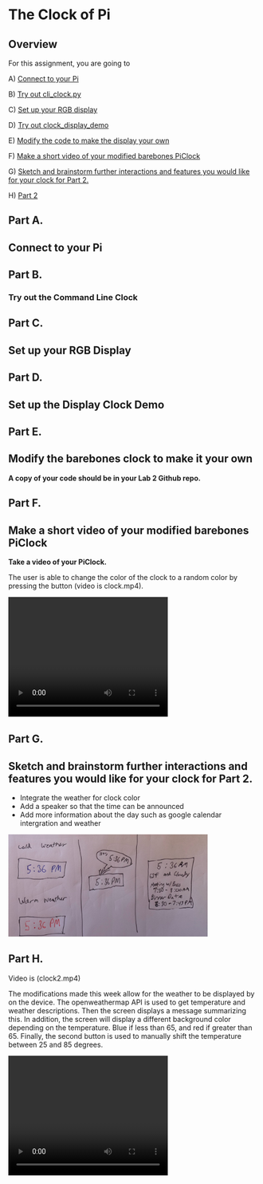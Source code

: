 # The Clock of Pi

## Overview
For this assignment, you are going to 

A) [Connect to your Pi](#part-a)  

B) [Try out cli_clock.py](#part-b) 

C) [Set up your RGB display](#part-c)

D) [Try out clock_display_demo](#part-d) 

E) [Modify the code to make the display your own](#part-e)

F) [Make a short video of your modified barebones PiClock](#part-f)

G) [Sketch and brainstorm further interactions and features you would like for your clock for Part 2.](#part-g)

H) [Part 2](#part-h)

## Part A. 
## Connect to your Pi


## Part B. 
### Try out the Command Line Clock

## Part C. 
## Set up your RGB Display

## Part D. 
## Set up the Display Clock Demo

## Part E.
## Modify the barebones clock to make it your own

**A copy of your code should be in your Lab 2 Github repo.**

## Part F. 
## Make a short video of your modified barebones PiClock

**Take a video of your PiClock.**

The user is able to change the color of the clock to a random color by pressing the button (video is clock.mp4).

<video width="320" height="240" controls>
  <source src="clock.mp4" type="video/mp4">
</video>

## Part G. 
## Sketch and brainstorm further interactions and features you would like for your clock for Part 2.

* Integrate the weather for clock color
* Add a speaker so that the time can be announced
* Add more information about the day such as google calendar intergration and weather

<img src="sketch.jpeg" width="400">

## Part H. 

Video is (clock2.mp4)

The modifications made this week allow for the weather to be displayed by on the device.
The openweathermap API is used to get temperature and weather descriptions. Then the screen displays a message summarizing this.
In addition, the screen will display a different background color depending on the temperature. Blue if less than 65, and red if greater than 65.
Finally, the second button is used to manually shift the temperature between 25 and 85 degrees.


<video width="320" height="240" controls>
  <source src="clock2.mp4" type="video/mp4">
</video>
